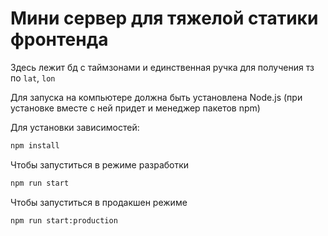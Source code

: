 # Мини сервер для тяжелой статики фронтенда

Здесь лежит бд с таймзонами и единственная ручка для получения тз по `lat`, `lon`

Для запуска на компьютере должна быть установлена Node.js (при установке вместе с ней придет и менеджер пакетов npm)

Для установки зависимостей:

```bash
npm install
```

Чтобы запуститься в режиме разработки

```bash
npm run start
```

Чтобы запуститься в продакшен режиме

```bash
npm run start:production
```
